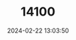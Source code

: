 ---
title: "14100"
category: "Myoprocta acouchy"
draft: false
date: 2024-02-22 13:03:50
languages:
  English: ["Red Acouchi"]
---